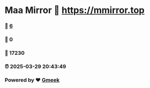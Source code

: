# Maa Mirror :link: https://mmirror.top 
### :page_facing_up: [6](https://mmirror.top/tag.html) 
### :speech_balloon: 0 
### :hibiscus: 17230 
### :alarm_clock: 2025-03-29 20:43:49 
### Powered by :heart: [Gmeek](https://github.com/Meekdai/Gmeek)

